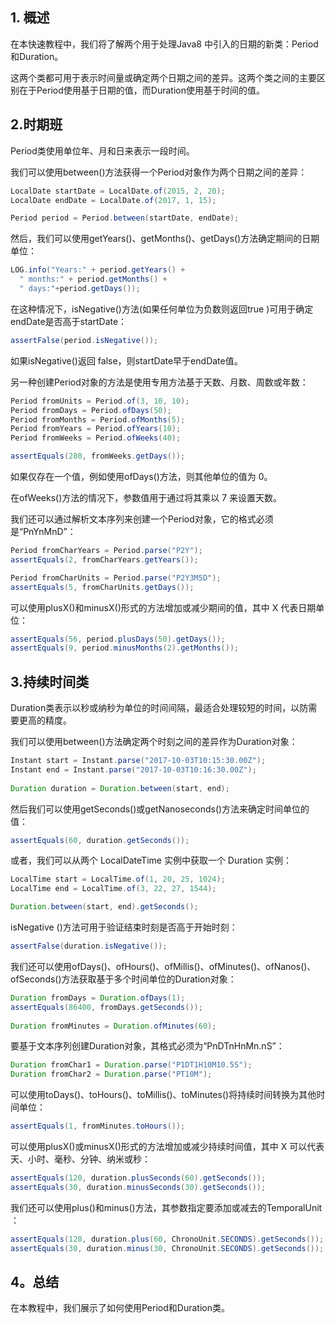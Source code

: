## 1. 概述

在本快速教程中，我们将了解两个用于处理Java8 中引入的日期的新类：Period和Duration。

这两个类都可用于表示时间量或确定两个日期之间的差异。这两个类之间的主要区别在于Period使用基于日期的值，而Duration使用基于时间的值。

## 2.时期班

Period类使用单位年、月和日来表示一段时间。

我们可以使用between()方法获得一个Period对象作为两个日期之间的差异：

```java
LocalDate startDate = LocalDate.of(2015, 2, 20);
LocalDate endDate = LocalDate.of(2017, 1, 15);

Period period = Period.between(startDate, endDate);
```

然后，我们可以使用getYears()、getMonths()、getDays()方法确定期间的日期单位：

```java
LOG.info("Years:" + period.getYears() + 
  " months:" + period.getMonths() + 
  " days:"+period.getDays());
```

在这种情况下，isNegative()方法(如果任何单位为负数则返回true )可用于确定endDate是否高于startDate：

```java
assertFalse(period.isNegative());
```

如果isNegative()返回 false，则startDate早于endDate值。

另一种创建Period对象的方法是使用专用方法基于天数、月数、周数或年数：

```java
Period fromUnits = Period.of(3, 10, 10);
Period fromDays = Period.ofDays(50);
Period fromMonths = Period.ofMonths(5);
Period fromYears = Period.ofYears(10);
Period fromWeeks = Period.ofWeeks(40);

assertEquals(280, fromWeeks.getDays());
```

如果仅存在一个值，例如使用ofDays()方法，则其他单位的值为 0。

在ofWeeks()方法的情况下，参数值用于通过将其乘以 7 来设置天数。

我们还可以通过解析文本序列来创建一个Period对象，它的格式必须是“PnYnMnD”：

```java
Period fromCharYears = Period.parse("P2Y");
assertEquals(2, fromCharYears.getYears());

Period fromCharUnits = Period.parse("P2Y3M5D");
assertEquals(5, fromCharUnits.getDays());
```

可以使用plusX()和minusX()形式的方法增加或减少期间的值，其中 X 代表日期单位：

```java
assertEquals(56, period.plusDays(50).getDays());
assertEquals(9, period.minusMonths(2).getMonths());
```

## 3.持续时间类

Duration类表示以秒或纳秒为单位的时间间隔，最适合处理较短的时间，以防需要更高的精度。

我们可以使用between()方法确定两个时刻之间的差异作为Duration对象：

```java
Instant start = Instant.parse("2017-10-03T10:15:30.00Z");
Instant end = Instant.parse("2017-10-03T10:16:30.00Z");
        
Duration duration = Duration.between(start, end);
```

然后我们可以使用getSeconds()或getNanoseconds()方法来确定时间单位的值：

```java
assertEquals(60, duration.getSeconds());
```

或者，我们可以从两个 LocalDateTime 实例中获取一个 Duration 实例：

```java
LocalTime start = LocalTime.of(1, 20, 25, 1024);
LocalTime end = LocalTime.of(3, 22, 27, 1544);

Duration.between(start, end).getSeconds();
```

isNegative ()方法可用于验证结束时刻是否高于开始时刻：

```java
assertFalse(duration.isNegative());
```

我们还可以使用ofDays()、ofHours()、ofMillis()、ofMinutes()、ofNanos()、ofSeconds()方法获取基于多个时间单位的Duration对象：

```java
Duration fromDays = Duration.ofDays(1);
assertEquals(86400, fromDays.getSeconds());
       
Duration fromMinutes = Duration.ofMinutes(60);
```

要基于文本序列创建Duration对象，其格式必须为“PnDTnHnMn.nS”：

```java
Duration fromChar1 = Duration.parse("P1DT1H10M10.5S");
Duration fromChar2 = Duration.parse("PT10M");
```

可以使用toDays()、toHours()、toMillis()、toMinutes()将持续时间转换为其他时间单位：

```java
assertEquals(1, fromMinutes.toHours());
```

可以使用plusX()或minusX()形式的方法增加或减少持续时间值，其中 X 可以代表天、小时、毫秒、分钟、纳米或秒：

```java
assertEquals(120, duration.plusSeconds(60).getSeconds());     
assertEquals(30, duration.minusSeconds(30).getSeconds());
```

我们还可以使用plus()和minus()方法，其参数指定要添加或减去的TemporalUnit ：

```java
assertEquals(120, duration.plus(60, ChronoUnit.SECONDS).getSeconds());     
assertEquals(30, duration.minus(30, ChronoUnit.SECONDS).getSeconds());
```

## 4。总结

在本教程中，我们展示了如何使用Period和Duration类。